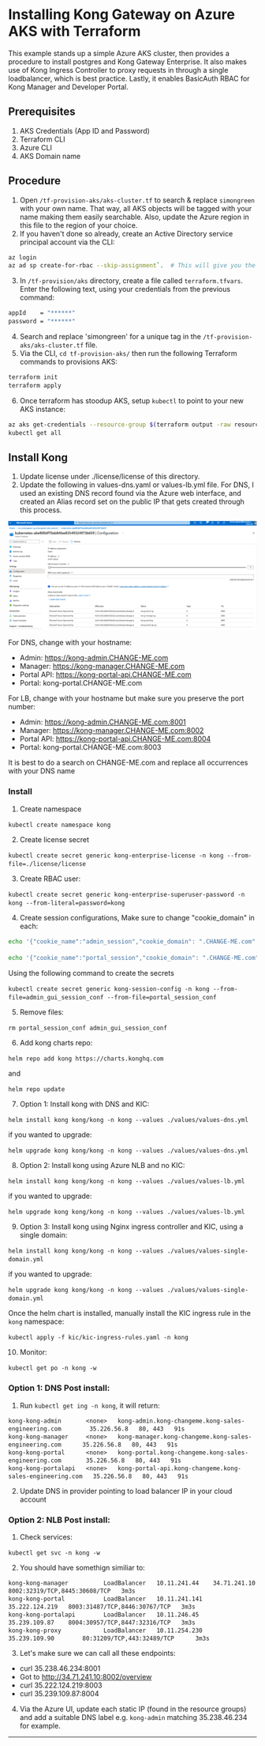 Installing Kong Gateway on Azure AKS with Terraform
===========================================================

This example stands up a simple Azure AKS cluster, then provides a procedure to install postgres and Kong Gateway Enterprise.  It also makes use of Kong Ingress Controller to proxy requests in through a single loadbalancer, which is best practice.  Lastly, it enables BasicAuth RBAC for Kong Manager and Developer Portal.

## Prerequisites
1. AKS Credentials (App ID and Password)
2. Terraform CLI
3. Azure CLI
4. AKS Domain name

## Procedure

1. Open `/tf-provision-aks/aks-cluster.tf` to search & replace `simongreen` with your own name.  That way, all AKS objects will be tagged with your name making them easily searchable. Also, update the Azure region in this file to the region of your choice.
2. If you haven't done so already, create an Active Directory service principal account via the CLI:

 ```bash
 az login
 az ad sp create-for-rbac --skip-assignment`.  # This will give you the `appId` and `password` that Terraform requires to provision AKS.
 ```

3.  In `/tf-provision/aks` directory, create a file called `terraform.tfvars`.  Enter the following text, using your credentials from the previous command:

```bash
appId    = "******"
password = "******"
```

4. Search and replace 'simongreen' for a unique tag in the `/tf-provision-aks/aks-cluster.tf` file.
5. Via the CLI, `cd tf-provision-aks/` then run the following Terraform commands to provisions AKS:

```bash
terraform init
terraform apply
```

6. Once terraform has stoodup AKS, setup `kubectl` to point to your new AKS instance:

```bash
az aks get-credentials --resource-group $(terraform output -raw resource_group_name) --name $(terraform output -raw kubernetes_cluster_name)
kubectl get all
```

## Install Kong

1. Update license under ./license/license of this directory.
2. Update the following in values-dns.yaml or values-lb.yml file. For DNS, I used an existing DNS record found via the Azure web interface, and created an Alias record set on the public IP that gets created through this process.

![](images/create-record-set.png "create-record-set")

For DNS, change with your hostname:

- Admin: https://kong-admin.CHANGE-ME.com
- Manager: https://kong-manager.CHANGE-ME.com
- Portal API: https://kong-portal-api.CHANGE-ME.com
- Portal: kong-portal.CHANGE-ME.com

For LB, change with your hostname but make sure you preserve the port number:

- Admin: https://kong-admin.CHANGE-ME.com:8001
- Manager: https://kong-manager.CHANGE-ME.com:8002
- Portal API: https://kong-portal-api.CHANGE-ME.com:8004
- Portal: kong-portal.CHANGE-ME.com:8003

It is best to do a search on CHANGE-ME.com and replace all occurrences with your DNS name

### Install

1. Create namespace

`kubectl create namespace kong`

2. Create license secret

`kubectl create secret generic kong-enterprise-license -n kong --from-file=./license/license`

3. Create RBAC user:

`kubectl create secret generic kong-enterprise-superuser-password -n kong --from-literal=password=kong`

4. Create session configurations, Make sure to change "cookie_domain" in each:

```bash
echo '{"cookie_name":"admin_session","cookie_domain": ".CHANGE-ME.com","cookie_samesite":"off","secret":"password","cookie_secure":false,"storage":"kong"}' > admin_gui_session_conf

echo '{"cookie_name":"portal_session","cookie_domain": ".CHANGE-ME.com","cookie_samesite":"off","secret":"password","cookie_secure":false,"storage":"kong"}' > portal_session_conf
```

Using the following command to create the secrets

`kubectl create secret generic kong-session-config -n kong --from-file=admin_gui_session_conf --from-file=portal_session_conf`

5. Remove files:

`rm portal_session_conf admin_gui_session_conf`

6. Add kong charts repo:

`helm repo add kong https://charts.konghq.com`

and

`helm repo update`

7. Option 1: Install kong with DNS and KIC:

`helm install kong kong/kong -n kong --values ./values/values-dns.yml`

if you wanted to upgrade:

`helm upgrade kong kong/kong -n kong --values ./values/values-dns.yml`

8. Option 2: Install kong using Azure NLB and no KIC:

`helm install kong kong/kong -n kong --values ./values/values-lb.yml`

if you wanted to upgrade:

`helm upgrade kong kong/kong -n kong --values ./values/values-lb.yml`

9. Option 3: Install kong using Nginx ingress controller and KIC, using a single domain:

`helm install kong kong/kong -n kong --values ./values/values-single-domain.yml`

if you wanted to upgrade:

`helm upgrade kong kong/kong -n kong --values ./values/values-single-domain.yml`

Once the helm chart is installed, manually install the KIC ingress rule in the `kong` namespace:

`kubectl apply -f kic/kic-ingress-rules.yaml -n kong`

10. Monitor:

`kubectl get po -n kong -w `

### Option 1: DNS Post install:

1. Run `kubectl get ing -n kong`, it will return:

```NAME                  CLASS    HOSTS                                                      ADDRESS       PORTS     AGE
kong-kong-admin       <none>   kong-admin.kong-changeme.kong-sales-engineering.com        35.226.56.8   80, 443   91s
kong-kong-manager     <none>   kong-manager.kong-changeme.kong-sales-engineering.com      35.226.56.8   80, 443   91s
kong-kong-portal      <none>   kong-portal.kong-changeme.kong-sales-engineering.com       35.226.56.8   80, 443   91s
kong-kong-portalapi   <none>   kong-portal-api.kong-changeme.kong-sales-engineering.com   35.226.56.8   80, 443   91s
```

2. Update DNS in provider pointing to load balancer IP in your cloud account

### Option 2: NLB Post install:

1. Check services:

`kubectl get svc -n kong -w`

2. You should have somethign similiar to:

```kong-kong-admin            LoadBalancer   10.11.244.9     35.238.46.234    8001:32270/TCP,8444:30125/TCP   3m3s
kong-kong-manager          LoadBalancer   10.11.241.44    34.71.241.10     8002:32319/TCP,8445:30608/TCP   3m3s
kong-kong-portal           LoadBalancer   10.11.241.141   35.222.124.219   8003:31487/TCP,8446:30767/TCP   3m3s
kong-kong-portalapi        LoadBalancer   10.11.246.45    35.239.109.87    8004:30957/TCP,8447:32316/TCP   3m3s
kong-kong-proxy            LoadBalancer   10.11.254.230   35.239.109.90        80:31209/TCP,443:32489/TCP      3m3s
```

3. Let's make sure we can call all these endpoints:

- curl 35.238.46.234:8001
- Got to http://34.71.241.10:8002/overview
- curl 35.222.124.219:8003
- curl 35.239.109.87:8004

4. Via the Azure UI, update each static IP (found in the resource groups) and add a suitable DNS label e.g. `kong-admin` matching 35.238.46.234 for example.

***
